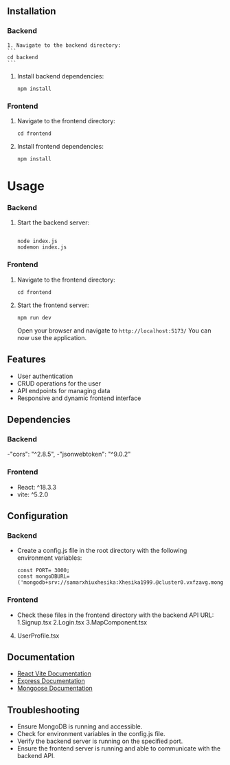 ## Installation
### Backend
    1. Navigate to the backend directory:
    ```
    cd backend
    ```

1. Install backend dependencies:
    ```
    npm install
    ```

### Frontend
1. Navigate to the frontend directory:
    ```
    cd frontend
    ```

2. Install frontend dependencies:
    ```
    npm install
    ```

# Usage
### Backend
1. Start the backend server:
    ```

    node index.js
    nodemon index.js

    ```

### Frontend
1. Navigate to the frontend directory:
    ```
    cd frontend
    ```


2. Start the frontend server:
   ```
   npm run dev
   ```
   Open your browser and navigate to `http://localhost:5173/`
   You can now use the application.

## Features
- User authentication
- CRUD operations for the user
- API endpoints for managing data
- Responsive and dynamic frontend interface

## Dependencies
### Backend

 -"cors": "^2.8.5",
-"jsonwebtoken": "^9.0.2"

### Frontend
- React: ^18.3.3
- vite: ^5.2.0

## Configuration
### Backend
- Create a config.js file in the root directory with the following environment variables:

    ```
    const PORT= 3000;
    const mongoDBURL= ('mongodb+srv://samarxhiuxhesika:Xhesika1999.@cluster0.vxfzavg.mongodb.net/ChemnitzEducation')

    ```

### Frontend
- Check these files in the frontend directory with the backend API URL:
 1.Signup.tsx
 2.Login.tsx
 3.MapComponent.tsx
 4. UserProfile.tsx

## Documentation
- [React Vite Documentation](https://vitejs.dev/guide/)
- [Express Documentation](https://expressjs.com/en/4x/api.html)
- [Mongoose Documentation](https://mongoosejs.com/docs/guide.html)

## Troubleshooting
- Ensure MongoDB is running and accessible.
- Check for environment variables in the config.js file.
- Verify the backend server is running on the specified port.
- Ensure the frontend server is running and able to communicate with the backend API.
